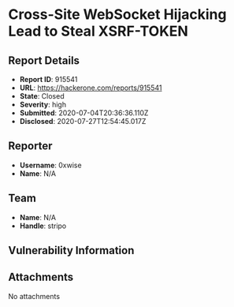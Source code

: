 # Cross-Site WebSocket Hijacking Lead to Steal XSRF-TOKEN

## Report Details
- **Report ID**: 915541
- **URL**: https://hackerone.com/reports/915541
- **State**: Closed
- **Severity**: high
- **Submitted**: 2020-07-04T20:36:36.110Z
- **Disclosed**: 2020-07-27T12:54:45.017Z

## Reporter
- **Username**: 0xwise
- **Name**: N/A

## Team
- **Name**: N/A
- **Handle**: stripo

## Vulnerability Information


## Attachments
No attachments
